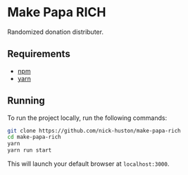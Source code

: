 # Make Papa RICH
Randomized donation distributer.

## Requirements
* [npm](https://www.npmjs.com/)
* [yarn](https://yarnpkg.com/)

## Running
To run the project locally, run the following commands:
```sh
git clone https://github.com/nick-huston/make-papa-rich
cd make-papa-rich
yarn
yarn run start
```
This will launch your default browser at `localhost:3000`.
